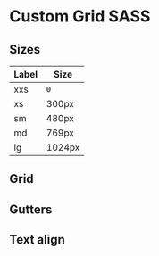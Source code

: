 # Custom Grid SASS
## Sizes

Label | Size |
--- | --- | 
xxs | `0` | 
xs | 300px |
sm | 480px |
md | 769px |
lg | 1024px |
## Grid
## Gutters
## Text align
